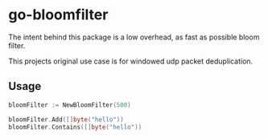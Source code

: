 # go-bloomfilter

The intent behind this package is a low overhead, as fast as possible bloom filter.

This projects original use case is for windowed udp packet deduplication.

## Usage

``` go
bloomFilter := NewBloomFilter(500)

bloomFilter.Add([]byte("hello"))
bloomFilter.Contains([]byte("hello"))
```